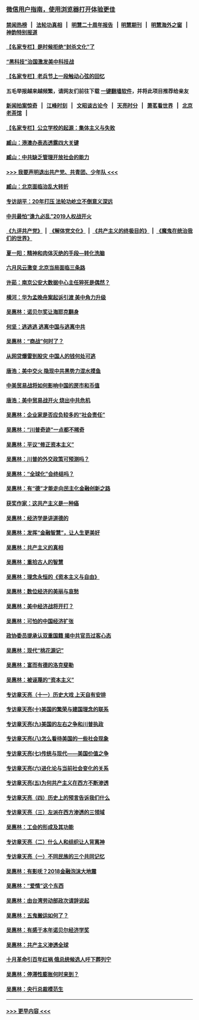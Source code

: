 ### [微信用户指南，使用浏览器打开体验更佳](https://github.com/gfw-breaker/banned-news1/blob/master/indexes/wechat-guide.md?t=0)
#### [禁闻热榜](热点新闻.md?t=0)  &nbsp;&nbsp;|&nbsp;&nbsp; [法轮功真相](https://github.com/gfw-breaker/truth/blob/master/README.md?t=0) &nbsp;&nbsp;|&nbsp;&nbsp; [明慧二十周年报告](https://github.com/gfw-breaker/mh-reports/blob/master/README.md?t=0) &nbsp;&nbsp;|&nbsp;&nbsp;[明慧期刊](https://github.com/gfw-breaker/mh-qikan) &nbsp;&nbsp;|&nbsp;&nbsp; [明慧海外之窗](https://github.com/gfw-breaker/mh-news/blob/master/README.md?t=0) &nbsp;&nbsp;|&nbsp;&nbsp; [神韵特别报道](https://github.com/gfw-breaker/mh-news/blob/master/shenyun.md?t=0)
#### [【名家专栏】是时候拒绝“封杀文化”了](../pages/nsc423/n11814093.md?t=02150802) 
#### [“黑科技”治国激发美中科技战](../pages/nsc423/n11638056.md?t=02150802) 
#### [【名家专栏】老兵节上一段触动心弦的回忆](../pages/nsc423/n11646016.md?t=02150802) 
#### 五毛举报越来越频繁，请网友们前往下载 [一键翻墙软件](https://github.com/gfw-breaker/ssr-accounts)，并将此项目推荐给亲友
#### [新闻拍案惊奇](https://github.com/gfw-breaker/banned-news1/blob/master/pages/link4.md) &nbsp;&nbsp;|&nbsp;&nbsp; [江峰时刻](https://github.com/gfw-breaker/banned-news1/blob/master/pages/link4.md) &nbsp;&nbsp;|&nbsp;&nbsp; [文昭谈古论今](https://github.com/gfw-breaker/banned-news1/blob/master/pages/link4.md) &nbsp;&nbsp;|&nbsp;&nbsp; [天亮时分](https://github.com/gfw-breaker/banned-news1/blob/master/pages/link4.md) &nbsp;&nbsp;|&nbsp;&nbsp; [萧茗看世界](https://github.com/gfw-breaker/banned-news1/blob/master/pages/link4.md) &nbsp;&nbsp;|&nbsp;&nbsp; [北京老茶馆](https://github.com/gfw-breaker/banned-news1/blob/master/pages/link4.md) &nbsp;&nbsp;|&nbsp;&nbsp; 
#### [【名家专栏】公立学校的起源：集体主义与失败](../pages/nsc423/n11601833.md?t=02150802) 
#### [臧山：港澳办表态透露四大关键](../pages/nsc423/n11421628.md?t=02150802) 
#### [臧山：中共缺乏管理开放社会的能力](../pages/nsc423/n11407457.md?t=02150802) 
#### [>>> 我要声明退出共产党、共青团、少年队 <<<](https://github.com/begood0513/goodnews/blob/master/quit/letter.md) 
#### [臧山：北京面临治乱大转折](../pages/nsc423/n11406895.md?t=02150802) 
#### [专访胡平：20年打压 法轮功屹立不倒意义深远](../pages/nsc423/n11398800.md?t=02150802) 
#### [中共最怕“逢九必乱”2019人权战开火](../pages/nsc423/n11385248.md?t=02150802) 
#### [《九评共产党》](https://github.com/begood0513/9ping.md/blob/master/README.md) &nbsp;|&nbsp; [《解体党文化》](../../../../jtdwh.md/blob/master/README.md)  &nbsp;|&nbsp; [《共产主义的终极目的》](../../../../gczydzjmd.md/blob/master/README.md) &nbsp;|&nbsp; [《魔鬼在统治我们的世界》](../../../../mgztzwmdsj.md/blob/master/README.md) 
#### [夏一阳：精神和肉体灭绝的手段—转化洗脑](../pages/nsc423/n11368250.md?t=02150802) 
#### [六月风云激变 北京当局面临三条路](../pages/nsc423/n11313668.md?t=02150802) 
#### [许茹：南京公安大数据中心主任猝死是偶然？](../pages/nsc423/n11064744.md?t=02150802) 
#### [横河：华为孟晚舟案起诉引渡 美中角力升级](../pages/nsc423/n11027230.md?t=02150802) 
#### [吴惠林：诺贝尔奖让海耶克翻身](../pages/nsc423/n10890049.md?t=02150802) 
#### [何坚：逃逃逃 逃离中国与逃离中共](../pages/nsc423/n10592891.md?t=02150802) 
#### [吴惠林：“商战”何时了？](../pages/nsc423/n10573558.md?t=02150802) 
#### [从网贷爆雷到股灾 中国人的钱何处可逃](../pages/nsc423/n10572800.md?t=02150802) 
#### [唐浩：美中交火 隐现中共黑势力混水摸鱼](../pages/nsc423/n10544040.md?t=02150802) 
#### [中美贸易战将如何影响中国的房市和币值](../pages/nsc423/n10543697.md?t=02150802) 
#### [唐浩：美中贸易战开火 烧出中共危机](../pages/nsc423/n10540126.md?t=02150802) 
#### [吴惠林：企业家是否应负较多的“社会责任”](../pages/nsc423/n10535022.md?t=02150802) 
#### [吴惠林：“川普奇迹”一点都不稀奇](../pages/nsc423/n10512808.md?t=02150802) 
#### [吴惠林：平议“修正资本主义”](../pages/nsc423/n10495724.md?t=02150802) 
#### [吴惠林：川普的外交政策可预测吗？](../pages/nsc423/n10462387.md?t=02150802) 
#### [吴惠林：“全球化”会终结吗？](../pages/nsc423/n10452838.md?t=02150802) 
#### [吴惠林：有“德”才能走向民主化金融创新之路](../pages/nsc423/n10432292.md?t=02150802) 
#### [获奖作家：这共产主义是一种癌](../pages/nsc423/n10431541.md?t=02150802) 
#### [吴惠林：经济学是讲道德的](../pages/nsc423/n10398014.md?t=02150802) 
#### [吴惠林：发挥“金融智慧”，让人生更美好](../pages/nsc423/n10375019.md?t=02150802) 
#### [吴惠林：共产主义的真相](../pages/nsc423/n10351394.md?t=02150802) 
#### [吴惠林：重拾古人的智慧](../pages/nsc423/n10337691.md?t=02150802) 
#### [吴惠林：理念永恒的《资本主义与自由》](../pages/nsc423/n10316274.md?t=02150802) 
#### [吴惠林：数位经济的美丽与哀愁](../pages/nsc423/n10292946.md?t=02150802) 
#### [吴惠林：美中经济战将开打？](../pages/nsc423/n10258825.md?t=02150802) 
#### [吴惠林：可怕的中国经济扩张](../pages/nsc423/n10219147.md?t=02150802) 
#### [政协委员提承认双重国籍 揭中共官员过客心态](../pages/nsc423/n10208809.md?t=02150802) 
#### [吴惠林：现代“桃花源记”](../pages/nsc423/n10185234.md?t=02150802) 
#### [吴惠林：富而有德的洛克斐勒](../pages/nsc423/n10142264.md?t=02150802) 
#### [吴惠林：被诬蔑的“资本主义”](../pages/nsc423/n10124816.md?t=02150802) 
#### [专访章天亮（十一）历史大戏 上天自有安排](../pages/nsc423/n10094905.md?t=02150802) 
#### [专访章天亮(十)美国的繁荣与建国理念的联系](../pages/nsc423/n10094899.md?t=02150802) 
#### [专访章天亮(九)美国的左右之争和川普执政](../pages/nsc423/n10094889.md?t=02150802) 
#### [专访章天亮(八)怎么看待美国的一些社会现象](../pages/nsc423/n10094857.md?t=02150802) 
#### [专访章天亮(七)传统与现代——美国价值之争](../pages/nsc423/n10093140.md?t=02150802) 
#### [专访章天亮(六)进化论与当前社会变化的关系](../pages/nsc423/n10092036.md?t=02150802) 
#### [专访章天亮(五)为何共产主义在西方不断渗透](../pages/nsc423/n10083620.md?t=02150802) 
#### [专访章天亮（四）历史上的预言告诉我们什么](../pages/nsc423/n10083606.md?t=02150802) 
#### [专访章天亮（三）左派在西方渗透的三领域](../pages/nsc423/n10081115.md?t=02150802) 
#### [吴惠林：工会的形成及其功能](../pages/nsc423/n10080633.md?t=02150802) 
#### [专访章天亮（二）什么人和组织让人背离神](../pages/nsc423/n10076637.md?t=02150802) 
#### [专访章天亮（一）不同民族的三个共同记忆](../pages/nsc423/n10074188.md?t=02150802) 
#### [吴惠林：有影呒？2018金融泡沫大地震](../pages/nsc423/n10040534.md?t=02150802) 
#### [吴惠林：“爱情”这个东西](../pages/nsc423/n10019423.md?t=02150802) 
#### [吴惠林：由台湾劳动部政次请辞说起](../pages/nsc423/n9979679.md?t=02150802) 
#### [吴惠林：五鬼搬运如何了？](../pages/nsc423/n9925338.md?t=02150802) 
#### [吴惠林：有感于本年诺贝尔经济学奖](../pages/nsc423/n9871883.md?t=02150802) 
#### [吴惠林：共产主义渗透全球](../pages/nsc423/n9812748.md?t=02150802) 
#### [十月革命引百年红祸 俄总统候选人吁下葬列宁](../pages/nsc423/n9810182.md?t=02150802) 
#### [吴惠林：停滞性膨胀何时来到？](../pages/nsc423/n9764136.md?t=02150802) 
#### [吴惠林：央行总裁模范生](../pages/nsc423/n9728134.md?t=02150802) 

----
#### [ >>> 更早内容 <<< ](../indexes/nsc423-earlier.md)
